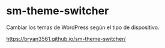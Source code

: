 # sm-theme-switcher
Cambiar los temas de WordPress según el tipo de dispositivo.

https://bryan3561.github.io/sm-theme-switcher/
